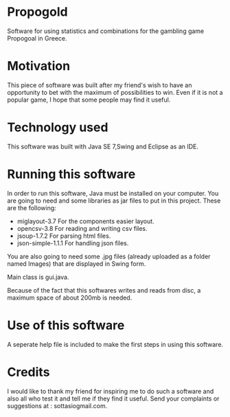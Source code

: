 # Propogold
Software for using statistics and combinations for the gambling game Propogoal in Greece.
# Motivation
This piece of software was built after my friend's wish to have an opportunity to bet with the maximum of possibilities to win.
Even if it is not a popular game, I hope that some people may find it useful.
# Technology used
This software was built with Java SE 7,Swing and Eclipse as an IDE.
# Running this software
In order to run this software, Java must be installed on your computer. You are going to need and some libraries as jar files to put in this project. These are the following:

- miglayout-3.7  For the components easier layout.
- opencsv-3.8 For reading and writing csv files.
- jsoup-1.7.2 For parsing html files.
- json-simple-1.1.1 For handling json files.

You are also going to need some .jpg files (already uploaded as a folder named Images) that are displayed in Swing form.

Main class is gui.java.

Because of the fact that this softwares writes and reads from disc, a maximum space of about 200mb is needed.

# Use of this software
A seperate help file is included to make the first steps in using this software.

# Credits
I would like to thank my friend for inspiring me to do such a software and also all who test it and tell me if they find it useful.
Send your complaints or suggestions at : sottasiogmail.com.
